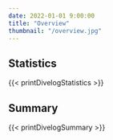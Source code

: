 ```yaml
---
date: 2022-01-01 9:00:00
title: "Overview"
thumbnail: "/overview.jpg"
---
```


<h2 id="Statistics">Statistics</h2>

{{< printDivelogStatistics >}}

<h2 id="summary">Summary</h2>

{{< printDivelogSummary >}}
